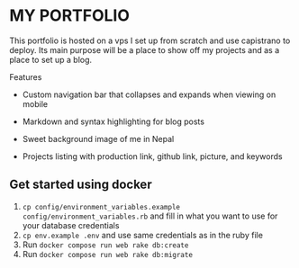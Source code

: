 # MY PORTFOLIO

This portfolio is hosted on a vps I set up from scratch and use capistrano to deploy.
Its main purpose will be a place to show off my projects and as a place to set up a blog.

Features

* Custom navigation bar that collapses and expands when viewing on mobile

* Markdown and syntax highlighting for blog posts

* Sweet background image of me in Nepal

* Projects listing with production link, github link, picture, and keywords

## Get started using docker
1. `cp config/environment_variables.example config/environment_variables.rb` and fill in what you want to use for your database credentials
2. `cp env.example .env` and use same credentials as in the ruby file
3. Run `docker compose run web rake db:create`
4. Run `docker compose run web rake db:migrate`
